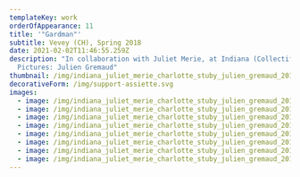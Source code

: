```yaml
---
templateKey: work
orderOfAppearance: 11
title: '"Gardman"'
subtitle: Vevey (CH), Spring 2018
date: 2021-02-02T11:46:55.259Z
description: "In collaboration with Juliet Merie, at Indiana (Collectif RATS).
  Pictures: Julien Gremaud"
thumbnail: /img/indiana_juliet_merie_charlotte_stuby_julien_gremaud_2018_web_10.jpg
decorativeForm: /img/support-assiette.svg
images:
  - image: /img/indiana_juliet_merie_charlotte_stuby_julien_gremaud_2018_web_01.jpg
  - image: /img/indiana_juliet_merie_charlotte_stuby_julien_gremaud_2018_web_03.jpg
  - image: /img/indiana_juliet_merie_charlotte_stuby_julien_gremaud_2018_web_09.jpg
  - image: /img/indiana_juliet_merie_charlotte_stuby_julien_gremaud_2018_web_11.jpg
  - image: /img/indiana_juliet_merie_charlotte_stuby_julien_gremaud_2018_web_13.jpg
  - image: /img/indiana_juliet_merie_charlotte_stuby_julien_gremaud_2018_web_16.jpg
  - image: /img/indiana_juliet_merie_charlotte_stuby_julien_gremaud_2018_web_20.jpg
  - image: /img/indiana_juliet_merie_charlotte_stuby_julien_gremaud_2018_web_23.jpg
---
```

